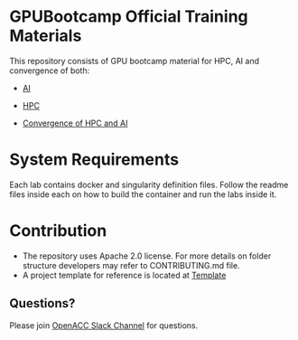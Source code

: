 #  GPUBootcamp Official Training Materials
This repository consists of GPU bootcamp material for HPC, AI and convergence of both:

- [AI](https://github.com/gpuhackathons-org/gpubootcamp/tree/master/ai)

- [HPC](https://github.com/gpuhackathons-org/gpubootcamp/tree/master/hpc)

- [Convergence of HPC and AI](https://github.com/gpuhackathons-org/gpubootcamp/tree/master/hpc_ai)

# System Requirements
Each lab contains docker and singularity definition files. Follow the readme files inside each on how to build the container and run the labs inside it.

# Contribution
- The repository uses Apache 2.0 license. For more details on folder structure developers may refer to CONTRIBUTING.md file.
- A project template for reference is located at [Template](https://github.com/bharatk-parallel/gpubootcamp-1/tree/nways_md_fortran/misc/jupyter_lab_template/appName)
  

<!--# Slides:
The slides associated with these training materials can be downloaded from [Google Slides](https://drive.google.com/drive/folders/1laRYdu6mtSA29M6Xthc1jP8AEOtVnbBo?usp=sharing)-->

## Questions?
Please join [OpenACC Slack Channel](https://openacclang.slack.com/messages/openaccusergroup) for questions.
